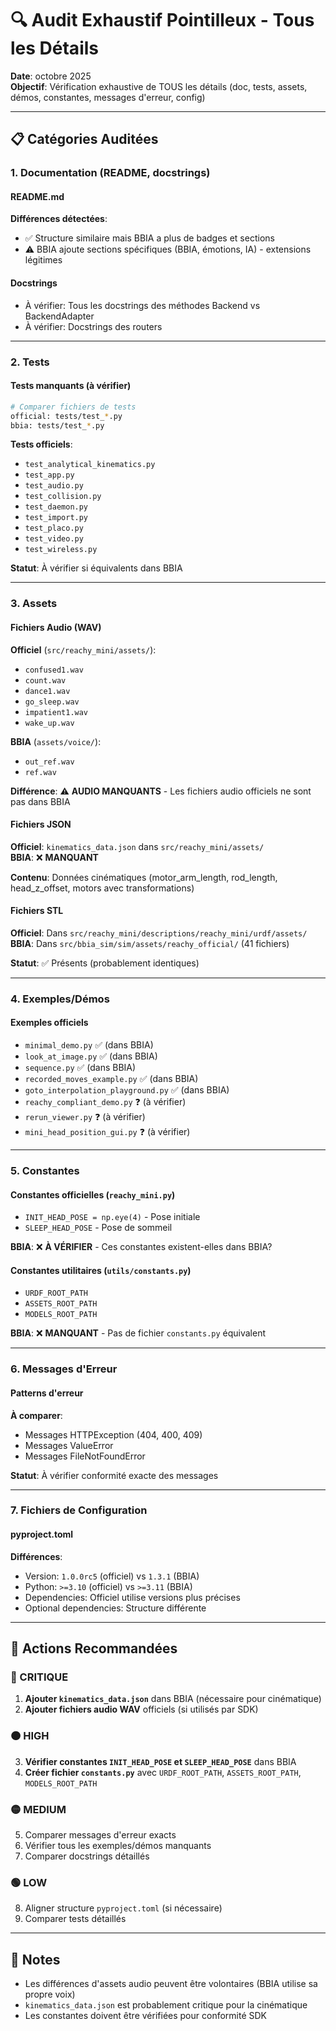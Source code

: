 # 🔍 Audit Exhaustif Pointilleux - Tous les Détails

**Date**: octobre 2025  
**Objectif**: Vérification exhaustive de TOUS les détails (doc, tests, assets, démos, constantes, messages d'erreur, config)

---

## 📋 Catégories Auditées

### 1. Documentation (README, docstrings)

#### README.md
**Différences détectées**:
- ✅ Structure similaire mais BBIA a plus de badges et sections
- ⚠️ BBIA ajoute sections spécifiques (BBIA, émotions, IA) - extensions légitimes

#### Docstrings
- À vérifier: Tous les docstrings des méthodes Backend vs BackendAdapter
- À vérifier: Docstrings des routers

---

### 2. Tests

#### Tests manquants (à vérifier)
```bash
# Comparer fichiers de tests
official: tests/test_*.py
bbia: tests/test_*.py
```

**Tests officiels**:
- `test_analytical_kinematics.py`
- `test_app.py`
- `test_audio.py`
- `test_collision.py`
- `test_daemon.py`
- `test_import.py`
- `test_placo.py`
- `test_video.py`
- `test_wireless.py`

**Statut**: À vérifier si équivalents dans BBIA

---

### 3. Assets

#### Fichiers Audio (WAV)
**Officiel** (`src/reachy_mini/assets/`):
- `confused1.wav`
- `count.wav`
- `dance1.wav`
- `go_sleep.wav`
- `impatient1.wav`
- `wake_up.wav`

**BBIA** (`assets/voice/`):
- `out_ref.wav`
- `ref.wav`

**Différence**: ⚠️ **AUDIO MANQUANTS** - Les fichiers audio officiels ne sont pas dans BBIA

#### Fichiers JSON
**Officiel**: `kinematics_data.json` dans `src/reachy_mini/assets/`  
**BBIA**: ❌ **MANQUANT**

**Contenu**: Données cinématiques (motor_arm_length, rod_length, head_z_offset, motors avec transformations)

#### Fichiers STL
**Officiel**: Dans `src/reachy_mini/descriptions/reachy_mini/urdf/assets/`  
**BBIA**: Dans `src/bbia_sim/sim/assets/reachy_official/` (41 fichiers)

**Statut**: ✅ Présents (probablement identiques)

---

### 4. Exemples/Démos

#### Exemples officiels
- `minimal_demo.py` ✅ (dans BBIA)
- `look_at_image.py` ✅ (dans BBIA)
- `sequence.py` ✅ (dans BBIA)
- `recorded_moves_example.py` ✅ (dans BBIA)
- `goto_interpolation_playground.py` ✅ (dans BBIA)
- `reachy_compliant_demo.py` ❓ (à vérifier)
- `rerun_viewer.py` ❓ (à vérifier)
- `mini_head_position_gui.py` ❓ (à vérifier)

---

### 5. Constantes

#### Constantes officielles (`reachy_mini.py`)
- `INIT_HEAD_POSE = np.eye(4)` - Pose initiale
- `SLEEP_HEAD_POSE` - Pose de sommeil

**BBIA**: ❌ **À VÉRIFIER** - Ces constantes existent-elles dans BBIA?

#### Constantes utilitaires (`utils/constants.py`)
- `URDF_ROOT_PATH`
- `ASSETS_ROOT_PATH`
- `MODELS_ROOT_PATH`

**BBIA**: ❌ **MANQUANT** - Pas de fichier `constants.py` équivalent

---

### 6. Messages d'Erreur

#### Patterns d'erreur
**À comparer**:
- Messages HTTPException (404, 400, 409)
- Messages ValueError
- Messages FileNotFoundError

**Statut**: À vérifier conformité exacte des messages

---

### 7. Fichiers de Configuration

#### pyproject.toml
**Différences**:
- Version: `1.0.0rc5` (officiel) vs `1.3.1` (BBIA)
- Python: `>=3.10` (officiel) vs `>=3.11` (BBIA)
- Dependencies: Officiel utilise versions plus précises
- Optional dependencies: Structure différente

---

## 🎯 Actions Recommandées

### 🔴 CRITIQUE
1. **Ajouter `kinematics_data.json`** dans BBIA (nécessaire pour cinématique)
2. **Ajouter fichiers audio WAV** officiels (si utilisés par SDK)

### 🟠 HIGH
3. **Vérifier constantes `INIT_HEAD_POSE` et `SLEEP_HEAD_POSE`** dans BBIA
4. **Créer fichier `constants.py`** avec `URDF_ROOT_PATH`, `ASSETS_ROOT_PATH`, `MODELS_ROOT_PATH`

### 🟡 MEDIUM
5. Comparer messages d'erreur exacts
6. Vérifier tous les exemples/démos manquants
7. Comparer docstrings détaillés

### 🟢 LOW
8. Aligner structure `pyproject.toml` (si nécessaire)
9. Comparer tests détaillés

---

## 📝 Notes

- Les différences d'assets audio peuvent être volontaires (BBIA utilise sa propre voix)
- `kinematics_data.json` est probablement critique pour la cinématique
- Les constantes doivent être vérifiées pour conformité SDK

